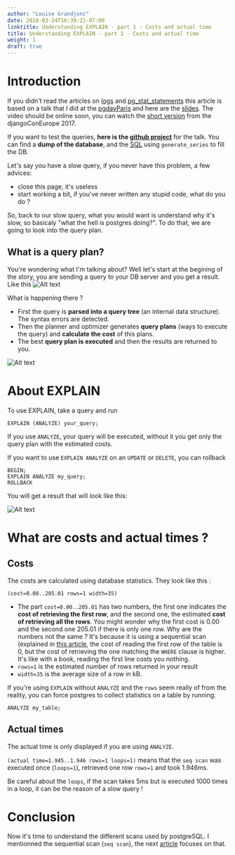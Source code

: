 ```yaml
---
author: "Louise Grandjonc"
date: 2018-03-24T16:39:21-07:00
linktitle: Understanding EXPLAIN - part 1 - Costs and actual time
title: Understanding EXPLAIN - part 1 - Costs and actual time
weight: 1
draft: true
---
```



# Introduction

If you didn't read the articles on [logs](/blog/developers-and-logs/) and [pg_stat_statements](/blog/pg-stat-statements/) this article is based on a talk that I did at the [pgdayParis](http://2018.pgday.paris) and here are the [slides](https://fr.slideshare.net/LouiseGrandjonc/becoming-a-better-developer-with-explain). The video should be online soon, you can watch the [short version](https://www.youtube.com/watch?v=Ph2hXpTW-Zg) from the djangoConEurope 2017.

If you want to test the queries, **here is the [github project](https://github.com/louiseGrandjonc/owl-conference)** for the talk. You can find a **dump of the database**, and the [SQL](https://github.com/louiseGrandjonc/owl-conference/blob/master/sql/01_generate_data.sql) using `generate_series` to fill the DB.

Let's say you have a slow query, if you never have this problem, a few advices:

- close this page, it's useless
- start working a bit, if you've never written any stupid code, what do you do ?

So, back to our slow query, what you would want is understand why it's slow, so basicaly "what the hell is postgres doing?". To do that, we are going to look into the query plan.

## What is a query plan?

You're wondering what I'm talking about? Well let's start at the begining of the story, you are sending a query to your DB server and you get a result. Like this
![Alt text](/images/explain/query.png)

What is happening there ?

- First the query is **parsed into a query tree** (an internal data structure). The syntax errors are detected.
- Then the planner and optimizer generates **query plans** (ways to execute the query) and **calculate the cost** of this plans.
- The best **query plan is executed** and then the results are returned to you.

![Alt text](/images/explain/query_path.png)

# About EXPLAIN

To use EXPLAIN, take a query and run

`EXPLAIN (ANALYZE) your_query;`

If you use `ANALYZE`, your query will be executed, without it you get only the query plan with the estimated costs.

If you want to use `EXPLAIN ANALYZE` on an `UPDATE` or `DELETE`, you can rollback

```code
BEGIN;
EXPLAIN ANALYZE my_query;
ROLLBACK
```

You will get a result that will look like this:

![Alt text](/images/explain/explain.png)

# What are costs and actual times ?

## Costs

The costs are calculated using database statistics. They look like this :

`(cost=0.00..205.01 rows=1 width=35)`

- The part `cost=0.00..205.01` has two numbers, the first one indicates the **cost of retrieving the first row**, and the second one, the estimated **cost of retrieving all the rows**.
  You might wonder why the first cost is 0.00 and the second one 205.01 if there is only one row. Why are the numbers not the same ? It's because it is using a sequential scan (explained in [this article](/blog/explain-2/), the cost of reading the first row of the table is 0, but the cost of retrieving the one matching the `WHERE` clause is higher. It's like with a book, reading the first line costs you nothing.
- `rows=1` is the estimated number of rows returned in your result
- `width=35` is the average size of a row in kB.

If you're using `EXPLAIN` without `ANALYZE` and the `rows` seem really of from the reality, you can force postgres to collect statistics on a table by running.

`ANALYZE my_table;`

## Actual times

The actual time is only displayed if you are using `ANALYZE`.

`(actual time=1.945..1.946 rows=1 loops=1)` means that the `seq scan` was executed once (`loops=1`), retrieved one row `rows=1` and took 1.946ms.

Be careful about the `loops`, if the scan takes 5ms but is executed 1000 times in a loop, it can be the reason of a slow query !

# Conclusion

Now it's time to understand the different scans used by postgreSQL. I mentionned the sequential scan (`seq scan`), the next [article](/blog/explain-2/) focuses on that. 
